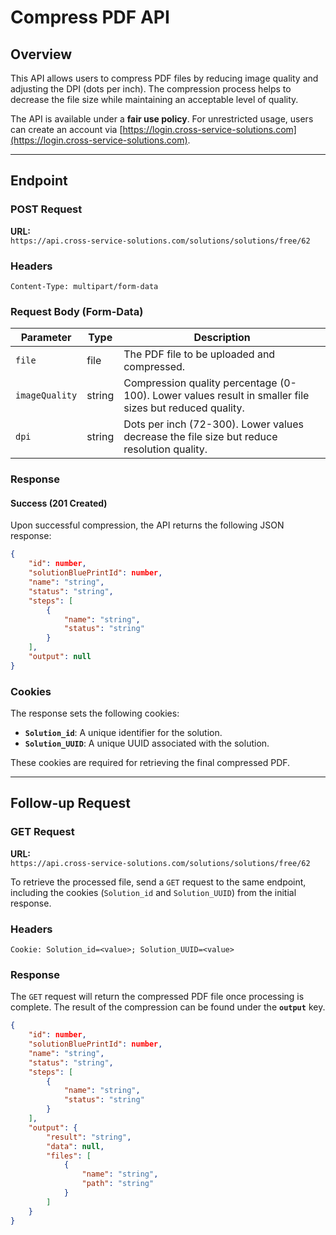 # Compress PDF API

## Overview

This API allows users to compress PDF files by reducing image quality and adjusting the DPI (dots per inch). The compression process helps to decrease the file size while maintaining an acceptable level of quality.

The API is available under a **fair use policy**. For unrestricted usage, users can create an account via [https://login.cross-service-solutions.com](https://login.cross-service-solutions.com).

---

## Endpoint

### POST Request

**URL:**  
`https://api.cross-service-solutions.com/solutions/solutions/free/62`

### Headers

```http
Content-Type: multipart/form-data
```

### Request Body (Form-Data)

| Parameter      | Type   | Description                                                                                            |
|--------------|--------|--------------------------------------------------------------------------------------------------------|
| `file`        | file   | The PDF file to be uploaded and compressed.                                                            |
| `imageQuality` | string | Compression quality percentage (0-100). Lower values result in smaller file sizes but reduced quality. |
| `dpi`         | string | Dots per inch (72-300). Lower values decrease the file size but reduce resolution quality.             |

### Response

#### Success (201 Created)

Upon successful compression, the API returns the following JSON response:

```json
{
    "id": number,
    "solutionBluePrintId": number,
    "name": "string",
    "status": "string",
    "steps": [
        {
            "name": "string",
            "status": "string"
        }
    ],
    "output": null
}
```

### Cookies

The response sets the following cookies:

- **`Solution_id`**: A unique identifier for the solution.
- **`Solution_UUID`**: A unique UUID associated with the solution.

These cookies are required for retrieving the final compressed PDF.

---

## Follow-up Request

### GET Request

**URL:**  
`https://api.cross-service-solutions.com/solutions/solutions/free/62`

To retrieve the processed file, send a `GET` request to the same endpoint, including the cookies (`Solution_id` and `Solution_UUID`) from the initial response.

### Headers

```http
Cookie: Solution_id=<value>; Solution_UUID=<value>
```

### Response

The `GET` request will return the compressed PDF file once processing is complete. The result of the compression can be found under the **`output`** key.

```json
{
    "id": number,
    "solutionBluePrintId": number,
    "name": "string",
    "status": "string",
    "steps": [
        {
            "name": "string",
            "status": "string"
        }
    ],
    "output": {
        "result": "string",
        "data": null,
        "files": [
            {
                "name": "string",
                "path": "string"
            }
        ]
    }
}
```
